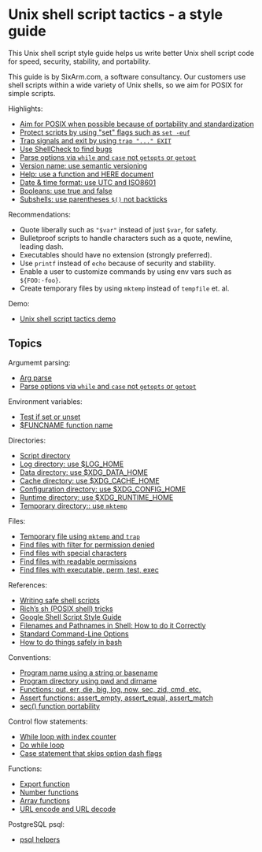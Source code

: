 # Unix shell script tactics - a style guide

This Unix shell script style guide helps us write better Unix shell script code for speed, security, stability, and portability. 

This guide is by SixArm.com, a software consultancy. Our customers use shell scripts within a wide variety of Unix shells, so we aim for POSIX for simple scripts.

Highlights:

  * [Aim for POSIX when possible because of portability and standardization](doc/aim-for-posix.md)
  * [Protect scripts by using "set" flags such as `set -euf`](doc/protect-scripts-by-using-set-flags.md)
  * [Trap signals and exit by using `trap "..." EXIT`](doc/trap-signals-and-exit.md)
  * [Use ShellCheck to find bugs](https://www.shellcheck.net)
  * [Parse options via `while` and `case` not `getopts` or `getopt`](parse-options-via-while-and-case-not-getops-or-getopt)
  * [Version name: use semantic versioning](doc/version-name-use-semantic-versioning.md)
  * [Help: use a function and HERE document](doc/help-use-a-function-and-here-document.md)
  * [Date &amp; time format: use UTC and ISO8601](doc/date-time-format-use-utc-and-iso8601.md)
  * [Booleans: use true and false](doc/booleans-use-true-and-false.md)
  * [Subshells: use parentheses `$()` not backticks](doc/subshells-use-parentheses-not-backticks.md)
    

Recommendations:

  * Quote liberally such as `"$var"` instead of just `$var`, for safety.
  * Bulletproof scripts to handle characters such as a quote, newline, leading dash.
  * Executables should have no extension (strongly preferred).
  * Use `printf` instead of `echo` because of security and stability.
  * Enable a user to customize commands by using env vars such as `${FOO:-foo}`.
  * Create temporary files by using `mktemp` instead of `tempfile` et. al.
  
Demo:

  * [Unix shell script tactics demo](bin/unix-shell-script-tactics-demo)


## Topics

Argumemt parsing:

  * [Arg parse](doc/arg-parse.md)
  * [Parse options via `while` and `case` not `getopts` or `getopt`](parse-options-via-while-and-case-not-getops-or-getopt)

Environment variables:

  * [Test if set or unset](doc/environment-variables/test-if-set-or-unset.md)
  * [$FUNCNAME function name](doc/environment-variables/funcname-function-name.md)

Directories:

  * [Script directory](doc/directories/script-directory.md)
  * [Log directory: use $LOG_HOME](doc/directories/cache-directory-use-log-home.md)
  * [Data directory: use $XDG_DATA_HOME](doc/directories/data-directory-use-xdg-data-home.md)
  * [Cache directory: use $XDG_CACHE_HOME](doc/directories/cache-directory-use-xdg-cache-home.md)
  * [Configuration directory: use $XDG_CONFIG_HOME](doc/directories/configuration-directory-use-xdg-config-home.md)
  * [Runtime directory: use $XDG_RUNTIME_HOME](doc/directories/runtime-directory-use-xdg-runtime-home.md)
  * [Temporary directory:: use `mktemp`](doc/directories/temporary-directory-use-mktemp.md)

Files:

  * [Temporary file using `mktemp` and `trap`](doc/temporary-file-using-mktemp-and-trap.md)
  * [Find files with filter for permission denied](doc/find-files-with-filter-for-permission-denied.md)
  * [Find files with special characters](doc/find-files-with-special-characters.md)
  * [Find files with readable permissions](doc/find-files-with-readable-permissions.md)
  * [Find files with executable, perm, test, exec](doc/find-files-with-executable-perm-test-exec.md)

References:

  * [Writing safe shell scripts](https://sipb.mit.edu/doc/safe-shell/)
  * [Rich’s sh (POSIX shell) tricks](http://www.etalabs.net/sh_tricks.html)
  * [Google Shell Script Style Guide](https://google.github.io/styleguide/shell.xml)
  * [Filenames and Pathnames in Shell: How to do it Correctly](http://www.dwheeler.com/essays/filenames-in-shell.html)
  * [Standard Command-Line Options](http://www.tldp.org/LDP/abs/html/standard-options.html)
  * [How to do things safely in bash](https://github.com/anordal/shellharden/blob/master/how_to_do_things_safely_in_bash.md)

Conventions:

  * [Program name using a string or basename](doc/program-name-using-a-string-or-basename.md)
  * [Program directory using pwd and dirname](doc/program-directory-using-pwd-andr-basename.md)
  * [Functions: out, err, die, big, log, now, sec, zid, cmd, etc.](doc/functions-out-err-die-big-log-now-sec-zid-cmd-etc.md)
  * [Assert functions: assert_empty, assert_equal, assert_match](doc/assert-functions.md)
  * [sec() function portability](doc/sec-function-portability.md)

Control flow statements:

  * [While loop with index counter](doc/while-loop-with-index-counter.md)
  * [Do while loop](doc/do-while-loop.md)
  * [Case statement that skips option dash flags](doc/case-statement-that-skips-option-dash-flags.md)

Functions:

  * [Export function](doc/export-function.md)
  * [Number functions](doc/number-functions.md)
  * [Array functions](doc/array-functions.md)
  * [URL encode and URL decode](doc/url-encode-and-url-decode.md)

PostgreSQL psql:

  * [psql helpers](doc/psql-helpers.md)
  
